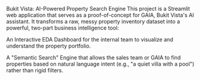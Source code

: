 Bukit Vista: AI-Powered Property Search Engine
This project is a Streamlit web application that serves as a proof-of-concept for GAIA, Bukit Vista's AI assistant. It transforms a raw, messy property inventory dataset into a powerful, two-part business intelligence tool:

An Interactive EDA Dashboard for the internal team to visualize and understand the property portfolio.

A "Semantic Search" Engine that allows the sales team or GAIA to find properties based on natural language intent (e.g., "a quiet villa with a pool") rather than rigid filters.
